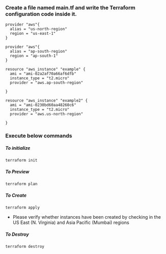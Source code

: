 ### Create a file named main.tf and write the Terraform configuration code inside it.
```
provider "aws"{
  alias = "us-north-region"
  region = "us-east-1"
}

provider "aws"{
  alias = "ap-south-region"
  region = "ap-south-1"
}

resource "aws_instance" "example" {
  ami = "ami-02a2af70a66af6dfb"
  instance_type = "t2.micro"
  provider = "aws.ap-south-region"
  
}

resource "aws_instance" "example2" {
  ami = "ami-0230bd60aa48260c6"
  instance_type = "t2.micro"
  provider = "aws.us-north-region"
  
}
```
### Execute below commands 
##### To initialize 
```
terraform init
```
##### To Preview
```
terraform plan
```
##### To Create
```
terraform apply
```
- Please verify whether instances have been created by checking in the US East (N. Virginia) and Asia Pacific (Mumbai) regions
##### To Destroy
```
terraform destroy
```


